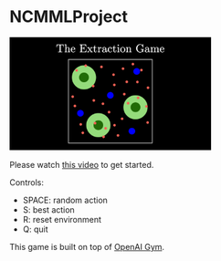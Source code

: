 # NCMMLProject

<img src="/imgs/Thumbnail.png" alt="Thumbnail" width="70%"/>

Please watch <a href="https://youtu.be/tYtp1F1NswY" target="_blank">this video</a> to get started.

Controls:
- SPACE: random action
- S: best action
- R: reset environment
- Q: quit

This game is built on top of <a href="https://gym.openai.com/" target="_blank">OpenAI Gym</a>.
